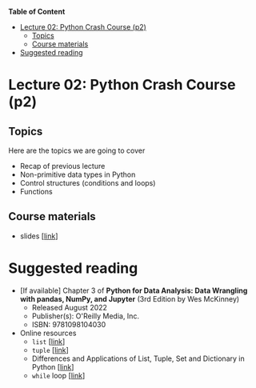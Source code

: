 **Table of Content**
- [Lecture 02: Python Crash Course (p2)](#lecture-02-python-crash-course-p2)
  - [Topics](#topics)
  - [Course materials](#course-materials)
- [Suggested reading](#suggested-reading)


# Lecture 02: Python Crash Course (p2)

## Topics
Here are the topics we are going to cover
* Recap of previous lecture
* Non-primitive data types in Python
* Control structures (conditions and loops)
* Functions

## Course materials
* slides [[link](https://docs.google.com/presentation/d/1T8cfUbD1nhGtIAzM6uJuLPAcYzCAfCs5q_4XgVkFQPM/edit#slide=id.p)]

# Suggested reading
* [If available] Chapter 3 of **Python for Data Analysis: Data Wrangling with pandas, NumPy, and Jupyter** (3rd Edition by Wes McKinney)
  * Released August 2022
  * Publisher(s): O'Reilly Media, Inc.
  * ISBN: 9781098104030
* Online resources
  * `list` [[link](https://www.geeksforgeeks.org/python-lists/)]
  * `tuple` [[link](https://www.geeksforgeeks.org/python-tuples/)]
  * Differences and Applications of List, Tuple, Set and Dictionary in Python [[link](https://www.geeksforgeeks.org/differences-and-applications-of-list-tuple-set-and-dictionary-in-python/)]
  * `while` loop [[link](https://www.programiz.com/python-programming/while-loop)]
